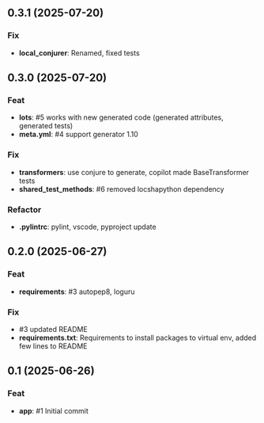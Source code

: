 ## 0.3.1 (2025-07-20)

### Fix

- **local_conjurer**: Renamed, fixed tests

## 0.3.0 (2025-07-20)

### Feat

- **lots**: #5 works with new generated code (generated attributes, generated tests)
- **meta.yml**: #4 support generator 1.10

### Fix

- **transformers**: use conjure to generate, copilot made BaseTransformer tests
- **shared_test_methods**: #6 removed locshapython dependency

### Refactor

- **.pylintrc**: pylint, vscode, pyproject update

## 0.2.0 (2025-06-27)

### Feat

- **requirements**: #3 autopep8, loguru

### Fix

- #3 updated README
- **requirements.txt**: Requirements to install packages to virtual env, added few lines to README

## 0.1 (2025-06-26)

### Feat

- **app**: #1 Initial commit
